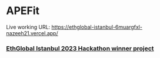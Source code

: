 # APEFit

Live working URL: https://ethglobal-istanbul-6muargfxl-nazeeh21.vercel.app/

### [EthGlobal Istanbul 2023 Hackathon winner project](https://ethglobal.com/showcase/apefit-fjb5d)
